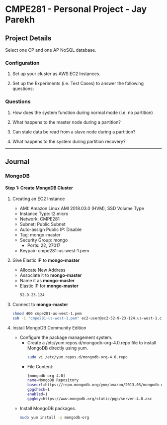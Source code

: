 # CMPE281 - Personal Project - Jay Parekh

## Project Details

Select one CP and one AP NoSQL database.

### Configuration

1. Set up your cluster as AWS EC2 Instances.

2. Set up the Experiments (i.e. Test Cases) to answer the following questions:

### Questions

1. How does the system function during normal mode (i.e. no partition)

2. What happens to the master node during a partition?

3. Can stale data be read from a slave node during a partition?

4. What happens to the system during partition recovery?

---

## Journal

### **MongoDB**

#### Step 1: Create MongoDB Cluster

1. Creating an EC2 Instance
    * AMI: Amazon Linux AMI 2018.03.0 (HVM), SSD Volume Type
    * Instance Type: t2.micro
    * Network: CMPE281
    * Subnet: Public Subnet
    * Auto-assign Public IP: Disable
    * Tag: mongo-master
    * Security Group: mongo
      * Ports: 22, 27017
    * Keypair: cmpe281-us-west-1.pem

1. Give Elastic IP to **mongo-master**
    * Allocate New Address
    * Associate it to **mongo-master**
    * Name it as **mongo-master**
    * Elastic IP for **mongo-master**
        ```bash
        52.9.23.124
        ```

1. Connect to **mongo-master**
     ```bash
    chmod 400 cmpe281-us-west-1.pem
    ssh -i "cmpe281-us-west-1.pem" ec2-user@ec2-52-9-23-124.us-west-1.compute.amazonaws.com
    ```

1. Install MongoDB Community Edition
    * Configure the package management system.
        * Create a /etc/yum.repos.d/mongodb-org-4.0.repo file to install MongoDB directly using yum.
            ```bash
            sudo vi /etc/yum.repos.d/mongodb-org-4.0.repo
            ```
        * File Content:
            ```bash
            [mongodb-org-4.0]
            name=MongoDB Repository
            baseurl=https://repo.mongodb.org/yum/amazon/2013.03/mongodb-org/4.0/x86_64/
            gpgcheck=1
            enabled=1
            gpgkey=https://www.mongodb.org/static/pgp/server-4.0.asc
            ```
    * Install MongoDB packages.
        ```bash
        sudo yum install -y mongodb-org
        ```